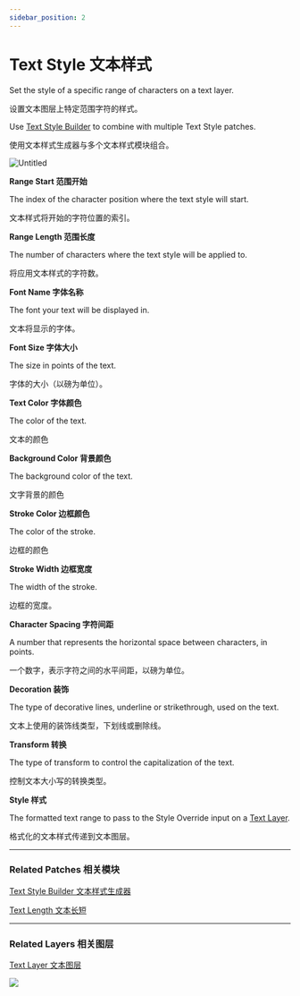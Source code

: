 ```yaml
---
sidebar_position: 2
---
```


# Text Style 文本样式

Set the style of a specific range of characters on a text layer.

设置文本图层上特定范围字符的样式。

Use [Text Style Builder](https://www.notion.so/Text-Style-Builder-34b2f60c5d654b7988c1e059a8a3c422) to combine with multiple Text Style patches.

使用文本样式生成器与多个文本样式模块组合。

![Untitled](https://s3.us-west-2.amazonaws.com/secure.notion-static.com/8283bd2b-c873-43b6-9adf-dc1fdf46792e/Untitled.png?X-Amz-Algorithm=AWS4-HMAC-SHA256&X-Amz-Content-Sha256=UNSIGNED-PAYLOAD&X-Amz-Credential=AKIAT73L2G45EIPT3X45%2F20220602%2Fus-west-2%2Fs3%2Faws4_request&X-Amz-Date=20220602T180436Z&X-Amz-Expires=86400&X-Amz-Signature=22220a5725fdd04039d69f20b2072844939165ca6e22aa884ba774a43f19ed11&X-Amz-SignedHeaders=host&response-content-disposition=filename%20%3D%22Untitled.png%22&x-id=GetObject)

**Range Start 范围开始**

The index of the character position where the text style will start.

文本样式将开始的字符位置的索引。

**Range Length 范围长度**

The number of characters where the text style will be applied to.

将应用文本样式的字符数。

**Font Name 字体名称**

The font your text will be displayed in.

文本将显示的字体。

**Font Size 字体大小**

The size in points of the text.

字体的大小（以磅为单位）。

**Text Color 字体颜色**

The color of the text.

文本的颜色

**Background Color 背景颜色**

The background color of the text.

文字背景的颜色

**Stroke Color 边框颜色**

The color of the stroke.

边框的颜色

**Stroke Width 边框宽度**

The width of the stroke.

边框的宽度。

**Character Spacing 字符间距**

A number that represents the horizontal space between characters, in points.

一个数字，表示字符之间的水平间距，以磅为单位。

**Decoration 装饰**

The type of decorative lines, underline or strikethrough, used on the text.

文本上使用的装饰线类型，下划线或删除线。

**Transform 转换**

The type of transform to control the capitalization of the text.

控制文本大小写的转换类型。

**Style 样式**

The formatted text range to pass to the Style Override input on a [Text Layer](https://www.notion.so/Text-Layer-55f5163900ed47698f1ccc1752423a88).

格式化的文本样式传递到文本图层。

------

### Related Patches 相关模块

[Text Style Builder 文本样式生成器](https://www.notion.so/Text-Style-Builder-34b2f60c5d654b7988c1e059a8a3c422)

[Text Length 文本长短](https://www.notion.so/Text-Length-4f520beee1fd463aa41737d2afd76ae2)

------

### Related Layers 相关图层

[Text Layer 文本图层](https://www.notion.so/Text-Layer-55f5163900ed47698f1ccc1752423a88)

![](https://s3.us-west-2.amazonaws.com/secure.notion-static.com/4620337d-6f3f-4c70-9540-fc7c08094f53/Untitled.png?X-Amz-Algorithm=AWS4-HMAC-SHA256&X-Amz-Content-Sha256=UNSIGNED-PAYLOAD&X-Amz-Credential=AKIAT73L2G45EIPT3X45%2F20220602%2Fus-west-2%2Fs3%2Faws4_request&X-Amz-Date=20220602T180447Z&X-Amz-Expires=86400&X-Amz-Signature=c761b693415a82ed6eb075b8fde5384e71ff1d3a8cb185ae48ec5e349ef04f47&X-Amz-SignedHeaders=host&response-content-disposition=filename%20%3D%22Untitled.png%22&x-id=GetObject)
